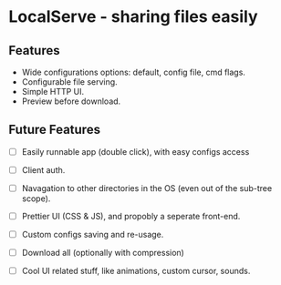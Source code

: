 # LocalServe - sharing files easily

## Features

* Wide configurations options: default, config file, cmd flags.
* Configurable file serving.
* Simple HTTP UI.
* Preview before download.


## Future Features

* [ ] Easily runnable app (double click), with easy configs access
* [ ] Client auth.
* [ ] Navagation to other directories in the OS (even out of the sub-tree scope).
* [ ] Prettier UI (CSS & JS), and propobly a seperate front-end.
* [ ] Custom configs saving and re-usage.
* [ ] Download all (optionally with compression)
* [ ] Cool UI related stuff, like animations, custom cursor, sounds.

